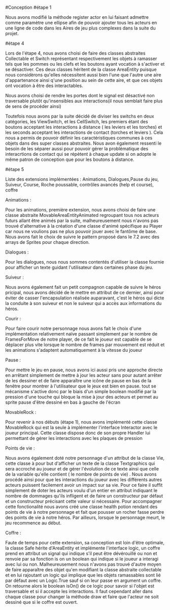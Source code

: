 #Conception 
#étape 1

Nous avons modifié la méthode register actor en lui faisant admettre comme paramètre une ellipse afin de pouvoir ajouter tous les acteurs en une ligne de code dans les Aires de jeu plus complexes dans la suite du projet.

#étape 4

Lors de l'étape 4, nous avons choisi de faire des classes abstraites Collectable et Switch représentant respectivement les objets à ramasser tels que les pommes ou les clefs et les boutons ayant vocation à s'activer et se désactiver. 
Ces deux classes héritent de la classe AreaEntity puisque nous considèrons qu'elles nécessitent aussi bien l'une que l'autre une aire d'appartenance ainsi q'une position au sein de cette aire, et que ces objets ont vocation à être des interactables.

Nous avons choisi de rendre les portes dont le signal est désactivé non traversable plutôt qu'insensibles aux interactions(il nous semblait faire plus de sens de procéder ainsi)


Toutefois nous avons par la suite décidé de diviser les switchs en deux catégories, les ViewSwitch, et les CellSwitch, les premiers étant des boutons acceptant les interactions à distance ( les leviers et les torches) et les seconds acceptant les interactions de contact (torches et leviers ).
Cela nous a permis de pouvoir définir les caractéristiques communes à ces objets dans des super classes abstraites. Nous avon également ressenti le besoin de les séparer aussi pour pouvoir gérer la problématique des interacrtions de contact qui se répètent à chaque update si on adopte le même patron de conception que pour les boutons à distance.

#étape 5 

Liste des extensions implémentées : Animations, Dialogues,Pause du jeu,  Suiveur, Course, Roche poussable, contrôles avancés (help et course), coffre

Animations : 

Pour les animations, première extension, nous avons choisi de faire une classe abstraite MovableAreaEntityAnimated regroupant tous nos acteurs futurs allant être animés par la suite, malheureusement nous n'avons pas trouvé d'alternative à la création d'une classe d'animé spécifique au Player car nous ne voulions pas ne plus pouvoir jouer avec le fantôme de base. 
Nous avons fait le choix de suivre le pattern proposé dans le 7.2 avec des arrays de Sprites pour chaque direction.

Dialogues : 

Pour les dialogues, nous nous sommes contentés d'utiliser la classe fournie pour afficher un texte guidant l'utilisateur dans certaines phase du jeu. 

Suiveur : 

Nous avons également fait un petit compagnon capable de suivre le héros pricipal, nous avons décidé de le mettre en attribut de ce dernier, ainsi pour éviter de casser l'encapsulation réalisée auparavant, c'est le héros qui dicte la conduite à son suiveur et non le suiveur qui a accès aux informations du héros.

Courir : 

Pour faire courir notre personnage nous avons fait le choix d'une implémentation relativement naïve passant simplement par le nombre de FramesForMove de notre player, de ce fait le joueur est capable de se déplacer plus vite lorsque le nombre de frames par mouvement est réduit et les animations s'adaptent automatiquement à la vitesse du joueur

Pause :
 
Pour mettre le jeu en pause, nous avons ici aussi pris une approche directe en arrêtant simplement de mettre à jour les acteur sans pour autant arrêter de les dessiner et de faire apparaître une icône de pause en bas de la fenêtre pour montrer à l'utilisateur que le jeux est bien en pause. tout se mécanisme s'active donc par le biais d'un simple boolean modifié  par la pression d'une touche qui bloque la mise à jour des acteurs et permet au sprite pause d'être dessiné en bas à gauche de l'écran

MovableRock : 

Pour revenir à nos débuts (étape 1), nous avons implémenté cette classe  MovableRock qui est la seule à implémenter l'interface Interactor avec le joueur principal. Cette classe dispose donc de son propre Handler lui permettant de gérer les interactions avec les plaques de pression

Points de vie : 

Nous avons également doté notre personnage d'un attribut de la classe Vie, cette classe à pour but d'afficher un texte de la classe Textgraphics qui sera accroché au joueur et de gérer l'évolution de ce texte ainsi que celle de la variable qu'elle contient ( le nombre de points de vie) . Nous avons procédé ainsi pour que les interactions du joueur avec les différents autres acteurs puissent facilement avoir un impact sur sa vie. Pour ce faire il suffit simplement de doter les acteurs voulu d'un entier en attribut  indiquant le nombre de dommages qu'ils infligent et de faire un constructeur par défaut et un constructeur précisant cette valeur si nécessaire. Pour accompagner cette fonctionalité nous avons créé une classe health potion rendant des points de vie à notre personnage et fait que pousser un rocher fasse perdre des points de vie à notre héros.
Par ailleurs, lorsque le personnage meurt, le jeu recommence au début.

Coffre : 

Faute de temps pour cette extension, sa conception est loin d'être optimale, la classe Safe hérite d'AreaEntity et implémente l'interface logic, un coffre prend en attribut un signal qui indique s'il peut être dévérouillé ou non et renvoie par sa fonction is on un boolean qui indique si le joueur a interagi avec lui ou non. Malheureusement nous n'avons pas trouvé d'autre moyen de faire apparaître des objet qu'en modifiant la classe abstraite collectable et en lui rajoutant un logic qui implique que les objets ramassables sont lié par défaut avec un Logic.True sauf si on leur passe en argument un coffre. On retourne alors le boolean isOn() de ce logic pour savoir si l'objet est traversable et si il accepte les interactions. Il faut cependant aller dans chaque classe pour changer la méthode draw et faire que l'acteur ne soit dessiné que si le coffre est ouvert. 



